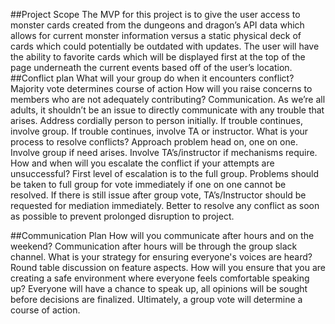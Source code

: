 ##Project Scope
  The MVP for this project is to give the user access to monster cards created from the dungeons and dragon’s API data which allows for current monster information versus a static physical deck of cards which could potentially be outdated with updates. The user will have the ability to favorite cards which will be displayed first at the top of the page underneath the current events based off of the user’s location. 
##Conflict plan
  What will your group do when it encounters conflict?
    Majority vote determines course of action
  How will you raise concerns to members who are not adequately contributing?
    Communication. As we’re all adults, it shouldn’t be an issue to directly communicate with any trouble that arises. Address cordially person to person initially. If trouble continues, involve group. If trouble continues, involve TA or instructor. 
  What is your process to resolve conflicts?
    Approach problem head on, one on one. Involve group if need arises. Involve TA’s/instructor if mechanisms require. 
  How and when will you escalate the conflict if your attempts are unsuccessful?
    First level of escalation is to the full group. Problems should be taken to full group for vote immediately if one on one cannot be resolved. If there is still issue after group vote, TA’s/Instructor should be requested for mediation immediately. Better to resolve any conflict as soon as possible to prevent prolonged disruption to project. 

##Communication Plan
  How will you communicate after hours and on the weekend?
    Communication after hours will be through the group slack channel. 
  What is your strategy for ensuring everyone's voices are heard?
    Round table discussion on feature aspects. 
  How will you ensure that you are creating a safe environment where everyone feels comfortable speaking up?
    Everyone will have a chance to speak up, all opinions will be sought before decisions are finalized. Ultimately, a group vote will determine a course of action. 

